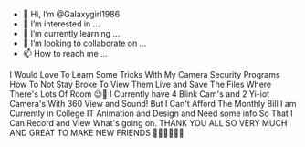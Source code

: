 - 👋 Hi, I’m @Galaxygirl1986
- 👀 I’m interested in ...
- 🌱 I’m currently learning ...
- 💞️ I’m looking to collaborate on ...
- 📫 How to reach me ...

<!---
Galaxygirl1986/Galaxygirl1986 is a ✨ special ✨ repository because its `README.md` (this file) appears on your GitHub profile.
You can click the Preview link to take a look at your changes.
--->

I Would Love To Learn Some Tricks With My Camera
Security Programs How To Not Stay Broke To View
Them Live and Save The Files Where There's Lots Of 
Room 😉💋 I Currently have 4 Blink Cam's and
2 Yi-iot Camera's With 360 View and Sound! But I 
Can't Afford The Monthly Bill I am Currently in
College IT Animation and Design and Need some info 
So That I Can Record and View What's going on. 
THANK YOU ALL SO VERY MUCH AND GREAT TO MAKE NEW
FRIENDS 🥰🥰💋💋💯😋
